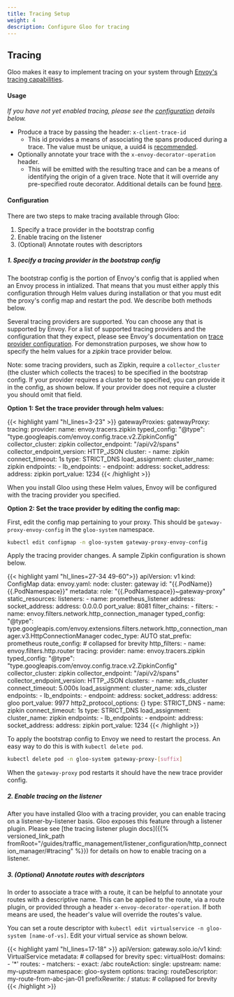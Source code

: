 ```yaml
---
title: Tracing Setup
weight: 4
description: Configure Gloo for tracing
---
```


## Tracing

Gloo makes it easy to implement tracing on your system through [Envoy's tracing capabilities](https://www.envoyproxy.io/docs/envoy/latest/intro/arch_overview/observability/tracing.html).

#### Usage

*If you have not yet enabled tracing, please see the [configuration](#configuration) details below.*

- Produce a trace by passing the header: `x-client-trace-id`
  - This id provides a means of associating the spans produced during a trace. The value must be unique, a uuid4 is [recommended](https://www.envoyproxy.io/docs/envoy/v1.9.0/configuration/http_conn_man/headers#config-http-conn-man-headers-x-client-trace-id).
- Optionally annotate your trace with the `x-envoy-decorator-operation` header.
  - This will be emitted with the resulting trace and can be a means of identifying the origin of a given trace. Note that it will override any pre-specified route decorator. Additional details can be found [here](https://www.envoyproxy.io/docs/envoy/v1.11.2/configuration/http_filters/router_filter#config-http-filters-router-x-envoy-decorator-operation).

#### Configuration

There are two steps to make tracing available through Gloo:
1. Specify a trace provider in the bootstrap config
1. Enable tracing on the listener
1. (Optional) Annotate routes with descriptors

##### 1. Specify a tracing provider in the bootstrap config

The bootstrap config is the portion of Envoy's config that is applied when an Envoy process in intialized.
That means that you must either apply this configuration through Helm values during installation or that you must edit the proxy's config map and restart the pod.
We describe both methods below.

Several tracing providers are supported.
You can choose any that is supported by Envoy.
For a list of supported tracing providers and the configuration that they expect, please see Envoy's documentation on [trace provider configuration](https://www.envoyproxy.io/docs/envoy/v1.13.1/api-v2/config/trace/v2/trace.proto#config-trace-v2-tracing-http).
For demonstration purposes, we show how to specify the helm values for a *zipkin* trace provider below.

Note: some tracing providers, such as Zipkin, require a `collector_cluster` (the cluster which collects the traces) to be specified in the bootstrap config. If your provider requires a cluster to be specified, you can provide it in the config, as shown below. If your provider does not require a cluster you should omit that field. 

**Option 1: Set the trace provider through helm values:**

{{< highlight yaml "hl_lines=3-23" >}}
gatewayProxies:
  gatewayProxy:
    tracing:
      provider:
        name: envoy.tracers.zipkin
        typed_config:
          "@type": "type.googleapis.com/envoy.config.trace.v2.ZipkinConfig"
          collector_cluster: zipkin
          collector_endpoint: "/api/v2/spans"
          collector_endpoint_version: HTTP_JSON
      cluster:
        - name: zipkin
          connect_timeout: 1s
          type: STRICT_DNS
          load_assignment:
            cluster_name: zipkin
            endpoints:
            - lb_endpoints:
              - endpoint:
                  address:
                    socket_address:
                      address: zipkin
                      port_value: 1234
{{< /highlight >}}

When you install Gloo using these Helm values, Envoy will be configured with the tracing provider you specified.

**Option 2: Set the trace provider by editing the config map:**

First, edit the config map pertaining to your proxy. This should be `gateway-proxy-envoy-config` in the `gloo-system` namespace.

```bash
kubectl edit configmap -n gloo-system gateway-proxy-envoy-config
```
Apply the tracing provider changes. A sample Zipkin configuration is shown below.

{{< highlight yaml "hl_lines=27-34 49-60">}}
apiVersion: v1
kind: ConfigMap
data:
  envoy.yaml:
    node:
      cluster: gateway
      id: "{{.PodName}}{{.PodNamespace}}"
      metadata:
        role: "{{.PodNamespace}}~gateway-proxy"
    static_resources:
      listeners:
        - name: prometheus_listener
          address:
            socket_address:
              address: 0.0.0.0
              port_value: 8081
          filter_chains:
            - filters:
                - name: envoy.filters.network.http_connection_manager
                  typed_config:
                    "@type": type.googleapis.com/envoy.extensions.filters.network.http_connection_manager.v3.HttpConnectionManager
                    codec_type: AUTO
                    stat_prefix: prometheus
                    route_config: # collapsed for brevity
                    http_filters:
                      - name: envoy.filters.http.router
                    tracing:
                      provider:
                        name: envoy.tracers.zipkin
                        typed_config:
                          "@type": "type.googleapis.com/envoy.config.trace.v2.ZipkinConfig"
                          collector_cluster: zipkin
                          collector_endpoint: "/api/v2/spans"
                          collector_endpoint_version: HTTP_JSON
      clusters:
        - name: xds_cluster
          connect_timeout: 5.000s
          load_assignment:
            cluster_name: xds_cluster
            endpoints:
            - lb_endpoints:
              - endpoint:
                  address:
                    socket_address:
                      address: gloo
                      port_value: 9977
          http2_protocol_options: {}
          type: STRICT_DNS
        - name: zipkin
          connect_timeout: 1s
          type: STRICT_DNS
          load_assignment:
            cluster_name: zipkin
            endpoints:
            - lb_endpoints:
              - endpoint:
                  address:
                    socket_address:
                      address: zipkin
                      port_value: 1234
{{< /highlight >}}


To apply the bootstrap config to Envoy we need to restart the process. An easy way to do this is with `kubectl delete pod`.

```bash
kubectl delete pod -n gloo-system gateway-proxy-[suffix]
```

When the `gateway-proxy` pod restarts it should have the new trace provider config.

##### 2. Enable tracing on the listener

After you have installed Gloo with a tracing provider, you can enable tracing on a listener-by-listener basis. Gloo exposes this feature through a listener plugin. Please see [the tracing listener plugin docs]({{% versioned_link_path fromRoot="/guides/traffic_management/listener_configuration/http_connection_manager/#tracing" %}}) for details on how to enable tracing on a listener.

##### 3. (Optional) Annotate routes with descriptors

In order to associate a trace with a route, it can be helpful to annotate your routes with a descriptive name. This can be applied to the route, via a route plugin, or provided through a header `x-envoy-decorator-operation`.
If both means are used, the header's value will override the routes's value.

You can set a route descriptor with `kubectl edit virtualservice -n gloo-system [name-of-vs]`.
Edit your virtual service as shown below.

{{< highlight yaml "hl_lines=17-18" >}}
apiVersion: gateway.solo.io/v1
kind: VirtualService
metadata: # collapsed for brevity
spec:
  virtualHost:
    domains:
    - '*'
    routes:
    - matchers:
      - exact: /abc
      routeAction:
        single:
          upstream:
            name: my-upstream
            namespace: gloo-system
      options:
        tracing:
          routeDescriptor: my-route-from-abc-jan-01
        prefixRewrite: /
status: # collapsed for brevity
{{< /highlight >}}
